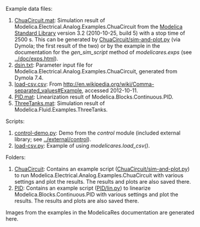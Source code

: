Example data files:
 1. [ChuaCircuit.mat](ChuaCircuit.mat): Simulation result of
    Modelica.Electrical.Analog.Examples.ChuaCircuit from the
    [Modelica Standard Library] version 3.2 (2010-10-25, build 5) with a stop
    time of 2500 s.  This can be generated by
    [ChuaCircuit/sim-and-plot.py](ChuaCircuit/sim-and-plot.py) (via Dymola; the
    first result of the two) or by the example in the documentation for the
    *gen_sim_script* method of *modelicares.exps* (see
    [../doc/exps.html](../doc/exps.html)).
 2. [dsin.txt](dsin.txt): Parameter input file for
    Modelica.Electrical.Analog.Examples.ChuaCircuit, generated from Dymola 7.4.
 3. [load-csv.csv](load-csv.csv): From
    http://en.wikipedia.org/wiki/Comma-separated_values#Example, accessed
    2012-10-11.
 4. [PID.mat](PID.mat): Linearization result of
    Modelica.Blocks.Continuous.PID.
 5. [ThreeTanks.mat](ThreeTanks.mat): Simulation result of
    Modelica.Fluid.Examples.ThreeTanks.

Scripts:
 1. [control-demo.py](control-demo.py): Demo from the *control* module
    (included external library; see [../external/control](../external/control)).
 2. [load-csv.py](load-csv.py): Example of using *modelicares.load_csv()*.

Folders:
 1. [ChuaCircuit](ChuaCircuit):  Contains an example script
    ([ChuaCircuit/sim-and-plot.py](ChuaCircuit/sim-and-plot.py)) to run
    Modelica.Electrical.Analog.Examples.ChuaCircuit with various settings and
    plot the results.  The results and plots are also saved there.
 2. [PID](PID):  Contains an example script ([PID/lin.py](PID/lin.py)) to
    linearize Modelica.Blocks.Continuous.PID with various settings and plot the
    results.  The results and plots are also saved there.

Images from the examples in the ModelicaRes documentation are generated here.


[Modelica Standard Library]: https://github.com/modelica/ModelicaStandardLibrary
